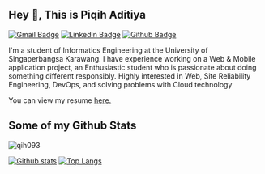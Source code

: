 ## Hey 👋, This is Piqih Aditiya
[![Gmail Badge](https://img.shields.io/badge/-piqihaditiya.95.015@gmail.com-c14438?style=flat&logo=Gmail&logoColor=white&link=mailto:piqihaditiya.95.015@gmail.com)](mailto:piqihaditiya.95.015@gmail.com) 
[![Linkedin Badge](https://img.shields.io/badge/-piqihaditiya-0072b1?style=flat&logo=Linkedin&logoColor=white&link=https://www.linkedin.com/in/piqihaditiya/)](https://www.linkedin.com/in/piqihaditiya/) [![Github Badge](https://img.shields.io/badge/-qih093-grey?style=flat&logo=github&logoColor=white&link=https://github.com/qih093/)](https://www.github.com/qih093/) <p align='left'>I'm a student of Informatics Engineering at the University of Singaperbangsa Karawang. I have experience working on
a Web & Mobile application project, an Enthusiastic student who is passionate about doing something different
responsibly. Highly interested in Web, Site Reliability Engineering, DevOps, and solving problems with Cloud
technology</p><p align='left'> You can view my resume <a href='https://drive.google.com/file/d/1wyFXSaSPtnA47-c8m4UsZFzAisEHEhcv/view?usp=sharing ' target=_blank><u>here</u>.</a></p>
## Some of my Github Stats
<p align=left> <img src=https://komarev.com/ghpvc/?username=qih093 alt=qih093 /> </p>

[![Github stats](https://github-readme-stats.vercel.app/api?username=qih093&show_icons=true&include_all_commits=true)](https://github.com/qih093/github-readme-stats)
[![Top Langs](https://github-readme-stats.vercel.app/api/top-langs/?username=qih093&layout=compact)](https://github.com/qih093/github-readme-stats)
